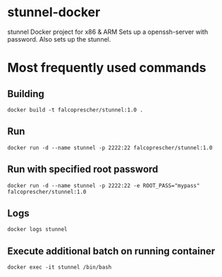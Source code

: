 # stunnel-docker
stunnel Docker project for x86 &amp; ARM
Sets up a openssh-server with password.
Also sets up the stunnel.

# Most frequently used commands

## Building
``
docker build -t falcoprescher/stunnel:1.0 .
``

## Run
``
docker run -d --name stunnel -p 2222:22 falcoprescher/stunnel:1.0
``

## Run with specified root password
``
docker run -d --name stunnel -p 2222:22 -e ROOT_PASS="mypass" falcoprescher/stunnel:1.0
``

## Logs
``
docker logs stunnel
``
##

## Execute additional batch on running container
``
docker exec -it stunnel /bin/bash
``
